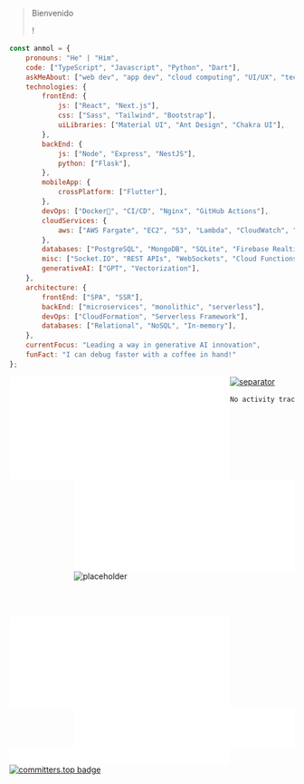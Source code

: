 > Bienvenido 
>  
> 
>  !

```javascript
const anmol = {
    pronouns: "He" | "Him",
    code: ["TypeScript", "Javascript", "Python", "Dart"],
    askMeAbout: ["web dev", "app dev", "cloud computing", "UI/UX", "tech trends"],
    technologies: {
        frontEnd: {
            js: ["React", "Next.js"],
            css: ["Sass", "Tailwind", "Bootstrap"],
            uiLibraries: ["Material UI", "Ant Design", "Chakra UI"],
        },
        backEnd: {
            js: ["Node", "Express", "NestJS"],
            python: ["Flask"],
        },
        mobileApp: {
            crossPlatform: ["Flutter"],
        },
        devOps: ["Docker🐳", "CI/CD", "Nginx", "GitHub Actions"],
        cloudServices: {
            aws: ["AWS Fargate", "EC2", "S3", "Lambda", "CloudWatch", "RDS"],
        },
        databases: ["PostgreSQL", "MongoDB", "SQLite", "Firebase Realtime DB", "redis"],
        misc: ["Socket.IO", "REST APIs", "WebSockets", "Cloud Functions"],
        generativeAI: ["GPT", "Vectorization"],
    },
    architecture: {
        frontEnd: ["SPA", "SSR"],
        backEnd: ["microservices", "monolithic", "serverless"],
        devOps: ["CloudFormation", "Serverless Framework"],
        databases: ["Relational", "NoSQL", "In-memory"],
    },
    currentFocus: "Leading a way in generative AI innovation",
    funFact: "I can debug faster with a coffee in hand!"
};
```

[<img align="left" width="390" alt="📗 Classic" src="./metrics.classic.svg">](#)
[<img align="right" width="390" alt="🌸 Anilist " src="./metrics.plugin.anilist.svg">](#)
[<img align="right" width="390" height="80" alt="placeholder" src="https://gist.githubusercontent.com/lowlighter/3c6eaedf50273adfb7a510822672f570/raw/placeholder.svg">](#)

[<img align="left" width="390" alt="📅 Isometric calendar" src="./metrics.plugin.isocalendar.svg">](#)
[<img align="right" width="390" alt="📊 Languages indepth" src="./metrics.plugin.languages.indepth.svg">](#)

[<img width="100%" height="1" alt="separator" src="https://gist.githubusercontent.com/lowlighter/3c6eaedf50273adfb7a510822672f570/raw/placeholder.svg">](#)

[<img align="left" width="390" alt="📌 Topics icons" src="./metrics.plugin.topics.icons.svg">](#)


<!--START_SECTION:waka-->

```txt
No activity tracked
```

<!--END_SECTION:waka-->

[![committers.top badge](https://user-badge.committers.top/peru/josefranciscodeveloper.svg)](https://user-badge.committers.top/peru/josefranciscodeveloper)

